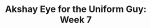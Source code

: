 ---
layout: post
title: "Akshay Eye for the Uniform Guy: Week 7"
description: "The weeks keep comin’, and they don’t start comin’"
permalink: https://www.fromtherumbleseat.com/2019/10/16/20915004/akshay-eye-for-the-uniform-guy-week-7-georgia-tech-uniforms-college-football-south-carolina-cfp-rank
---